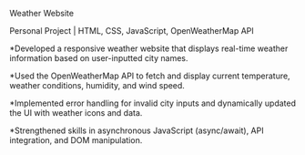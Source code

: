 Weather Website

Personal Project | HTML, CSS, JavaScript, OpenWeatherMap API

*Developed a responsive weather website that displays real-time weather information based on user-inputted city names.

*Used the OpenWeatherMap API to fetch and display current temperature, weather conditions, humidity, and wind speed.

*Implemented error handling for invalid city inputs and dynamically updated the UI with weather icons and data.

*Strengthened skills in asynchronous JavaScript (async/await), API integration, and DOM manipulation.
